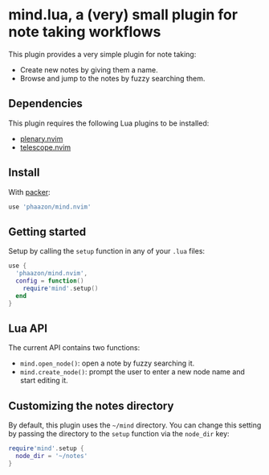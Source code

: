 # mind.lua, a (very) small plugin for note taking workflows

This plugin provides a very simple plugin for note taking:

- Create new notes by giving them a name.
- Browse and jump to the notes by fuzzy searching them.

## Dependencies

This plugin requires the following Lua plugins to be installed:

- [plenary.nvim](https://github.com/nvim-lua/plenary.nvim)
- [telescope.nvim](https://github.com/nvim-telescope/telescope.nvim)

## Install

With [packer](https://github.com/wbthomason/packer.nvim):

```lua
use 'phaazon/mind.nvim'
```

## Getting started

Setup by calling the `setup` function in any of your `.lua` files:

```lua
use {
  'phaazon/mind.nvim',
  config = function()
    require'mind'.setup()
  end
}
```

## Lua API

The current API contains two functions:

- `mind.open_node()`: open a note by fuzzy searching it.
- `mind.create_node()`: prompt the user to enter a new node name and start editing it.

## Customizing the notes directory

By default, this plugin uses the `~/mind` directory. You can change this setting by passing the directory to the `setup`
function via the `node_dir` key:

```lua
require'mind'.setup {
  node_dir = '~/notes'
}
```
